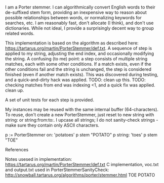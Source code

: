 I am a Porter stemmer.  I can algorithmically convert English words to their de-suffixed stem form, providing an inexpensive way to reason about possible relationships between words, or normalizing keywords for searches, etc.  I am reasonably fast, don't allocate (I think), and don't use dictionaries.  While not ideal, I provide a surprisingly decent way to group related words.

This implementation is based on the algorithm as described here: https://tartarus.org/martin/PorterStemmer/def.txt.  A sequence of step is applied to my string, adjusting the end index, and occasionally modifying the string.  A confusing (to me) point: a step consists of multiple string matches, each with some other conditions.  If a match exists, even if the other conditions fail and the string is unchanged, the step is considered finished (even if another match exists).  This was discovered during testing, and a quick-and-dirty hack was applied. TODO: clean up this.  TODO: checking matches from end was indexing <1, and a quick fix was applied. clean up.
 
A set of unit tests for each step is provided.  

My instances may be reused with the same internal buffer (64-characters).  To reuse, don't create a new PorterStemmer, just reset to new string with string: or string:from:to:.  I upcase all strings; I do not sanity-check strings - make sure they contain only ASCII characters.

p := PorterStemmer on: 'potatoes'
p stem   "POTATO"
p string: 'toes'
p stem   "TOE"

References

Notes usesed in implementation: https://tartarus.org/martin/PorterStemmer/def.txt
C implementation, voc.txt and output.txt used in PorterStemmerSanityCheck: http://snowball.tartarus.org/algorithms/porter/stemmer.html
TOE
POTATO